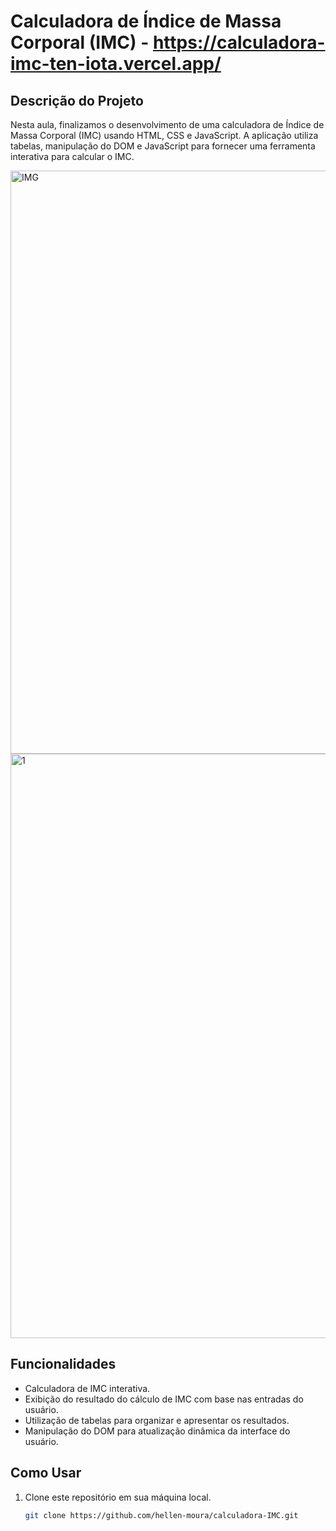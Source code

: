 # Calculadora de Índice de Massa Corporal (IMC) - https://calculadora-imc-ten-iota.vercel.app/

## Descrição do Projeto

Nesta aula, finalizamos o desenvolvimento de uma calculadora de Índice de Massa Corporal (IMC) usando HTML, CSS e JavaScript. A aplicação utiliza tabelas, manipulação do DOM e JavaScript para fornecer uma ferramenta interativa para calcular o IMC.

<img width="933" alt="IMG" src="https://github.com/hellen-moura/calculadora-IMC/assets/127620071/4cad9062-fce8-4f5e-835d-ab475ca8e1f3">
<img width="935" alt="1" src="https://github.com/hellen-moura/calculadora-IMC/assets/127620071/1b2f6816-dcd3-4cb7-a697-b830bcce1e0c">

## Funcionalidades

- Calculadora de IMC interativa.
- Exibição do resultado do cálculo de IMC com base nas entradas do usuário.
- Utilização de tabelas para organizar e apresentar os resultados.
- Manipulação do DOM para atualização dinâmica da interface do usuário.

## Como Usar

1. Clone este repositório em sua máquina local.
   ```bash
   git clone https://github.com/hellen-moura/calculadora-IMC.git
